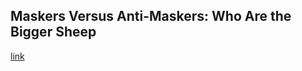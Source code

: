## Maskers Versus Anti-Maskers: Who Are the Bigger Sheep

[link](https://www.psychologytoday.com/intl/blog/bias-fundamentals/202101/maskers-versus-anti-maskers-who-are-the-bigger-sheep)
